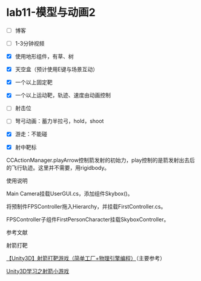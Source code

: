 # lab11-模型与动画2



- [ ] 博客

- [ ] 1-3分钟视频
- [x] 使用地形组件，有草、树
- [x] 天空盒（预计使用E键与场景互动）
- [x] 一个以上固定靶
- [x] 一个以上运动靶，轨迹、速度由动画控制
- [ ] 射击位
- [ ] 弩弓动画：蓄力半拉弓，hold，shoot
- [x] 游走：不能碰
- [x] 射中靶标

CCActionManager.playArrow控制箭发射的初始力，play控制的是箭发射出去后的飞行轨迹。这里并不需要，用rigidbody。

使用说明

Main Camera挂载UserGUI.cs，添加组件Skybox()。

将预制件FPSController拖入Hierarchy，并挂载FirstController.cs。

FPSController子组件FirstPersonCharacter挂载SkyboxController。

参考文献

射箭打靶

[【Unity3D】射箭打靶游戏（简单工厂+物理引擎编程）](https://www.cnblogs.com/xieyuanzhen-Feather/p/6666586.html)（主要参考）

[Unity3D学习之射箭小游戏](https://blog.csdn.net/Kiloveyousmile/article/details/69491549)